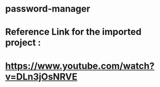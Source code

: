 # password-manager
# Reference Link for the imported project :
#   https://www.youtube.com/watch?v=DLn3jOsNRVE